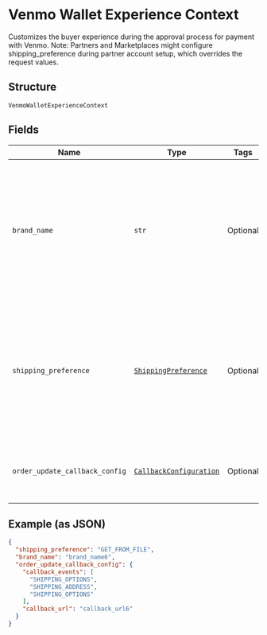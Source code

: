 
# Venmo Wallet Experience Context

Customizes the buyer experience during the approval process for payment with Venmo. Note: Partners and Marketplaces might configure shipping_preference during partner account setup, which overrides the request values.

## Structure

`VenmoWalletExperienceContext`

## Fields

| Name | Type | Tags | Description |
|  --- | --- | --- | --- |
| `brand_name` | `str` | Optional | The business name of the merchant. The pattern is defined by an external party and supports Unicode.<br>**Constraints**: *Minimum Length*: `1`, *Maximum Length*: `127`, *Pattern*: `^.*$` |
| `shipping_preference` | [`ShippingPreference`](../../doc/models/shipping-preference.md) | Optional | The location from which the shipping address is derived.<br>**Default**: `'GET_FROM_FILE'`<br>**Constraints**: *Minimum Length*: `1`, *Maximum Length*: `24`, *Pattern*: `^[A-Z_]+$` |
| `order_update_callback_config` | [`CallbackConfiguration`](../../doc/models/callback-configuration.md) | Optional | CallBack Configuration that the merchant can provide to PayPal/Venmo. |

## Example (as JSON)

```json
{
  "shipping_preference": "GET_FROM_FILE",
  "brand_name": "brand_name6",
  "order_update_callback_config": {
    "callback_events": [
      "SHIPPING_OPTIONS",
      "SHIPPING_ADDRESS",
      "SHIPPING_OPTIONS"
    ],
    "callback_url": "callback_url6"
  }
}
```

